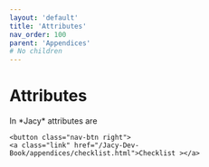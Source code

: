 ```yaml
---
layout: 'default'
title: 'Attributes'
nav_order: 100
parent: 'Appendices'
# No children
---
```


# Attributes

In \*Jacy\* attributes are
<div class="nav-btn-block">
    
    <button class="nav-btn right">
    <a class="link" href="/Jacy-Dev-Book/appendices/checklist.html">Checklist ></a>
</button>

</div>
